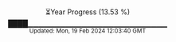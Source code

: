 <p align="center">
⏳Year Progress (13.53 %)<br>
████▁▁▁▁▁▁▁▁▁▁▁▁▁▁▁▁▁▁▁▁▁▁▁▁▁▁ <br>
<sub>Updated: Mon, 19 Feb 2024 12:03:40 GMT</sub>
</p>

